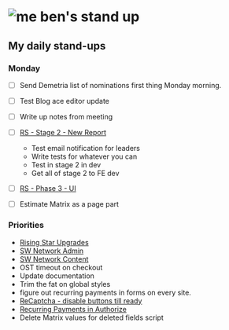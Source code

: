 # ![me](https://avatars2.githubusercontent.com/u/5232044?s=50&v=4) ben's stand up

## My daily stand-ups

### Monday

- [ ] Send Demetria list of nominations first thing Monday morning.
- [ ] Test Blog ace editor update
- [ ] Write up notes from meeting
- [ ] [RS - Stage 2 - New Report](https://app.clickup.com/8537154/v/l/li/63072272?pr=12760709)  
    - Test email notification for leaders
    - Write tests for whatever you can 
    - Test in stage 2 in dev
    - Get all of stage 2 to FE dev
- [ ] [RS - Phase 3 - UI](https://app.clickup.com/8537154/v/l/li/63072322?pr=12760709) 
- [ ] Estimate Matrix as a page part



### Priorities 
    
- [Rising Star Upgrades](https://app.clickup.com/8537154/v/l/f/27554943?pr=12707202)
- [SW Network Admin](https://app.clickup.com/8537154/v/l/li/54890360?pr=12760709)
- [SW Network Content](https://app.clickup.com/8537154/v/l/li/54892353?pr=12760709)
- OST timeout on checkout
- Update documentation
- Trim the fat on global styles
- figure out recurring payments in forms on every site.
- [ReCaptcha - disable buttons till ready](https://projects.madebyspeak.com/#/tasks/17598281)
- [Recurring Payments in Authorize](https://projects.madebyspeak.com/#/tasks/16411534)
- Delete Matrix values for deleted fields script
